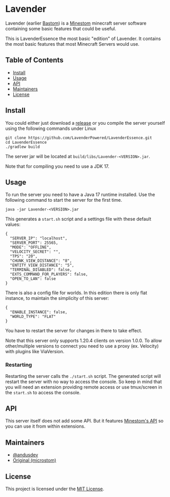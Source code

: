 # Lavender

Lavender (earlier [Bastom](https://github.com/AndusDEV/bastom)) is a [Minestom](https://github.com/minestom/minestom) minecraft server software containing some basic features that could be useful.

This is LavenderEssence the most basic "edition" of Lavender. It contains the most basic features that most Minecraft Servers would use.

## Table of Contents

- [Install](#install)
- [Usage](#usage)
- [API](#api)
- [Maintainers](#maintainers)
- [License](#license)

## Install
You could either just download a [release](https://github.com/LavenderPowered/LavenderEssence/releases) or you compile the server yourself using the following commands under Linux
```shell
git clone https://github.com/LavenderPowered/LavenderEssence.git
cd LavenderEssence
./gradlew build
```
The server jar will be located at `build/libs/Lavender-<VERSION>.jar`.

Note that for compiling you need to use a JDK 17.

## Usage
To run the server you need to have a Java 17 runtime installed.
Use the following command to start the server for the first time.
```shell
java -jar Lavender-<VERSION>.jar
```
This generates a `start.sh` script and a settings file with these default values:
```json5
{
  "SERVER_IP": "localhost",
  "SERVER_PORT": 25565,
  "MODE": "OFFLINE",
  "VELOCITY_SECRET": "",
  "TPS": "20",
  "CHUNK_VIEW_DISTANCE": "8",
  "ENTITY_VIEW_DISTANCE": "5",
  "TERMINAL_DISABLED": false,
  "EXTS_COMMAND_FOR_PLAYERS": false,
  "OPEN_TO_LAN": false
}
```
There is also a config file for worlds. In this edition there is only flat instance, to maintain the simplicity of this server:
```json5
{
  "ENABLE_INSTANCE": false,
  "WORLD_TYPE": "FLAT"
}
```
You have to restart the server for changes in there to take effect.

Note that this server only supports 1.20.4 clients on version 1.0.0. To allow other/multiple versions to connect you need to use a proxy (ex. Velocity) with plugins like ViaVersion.

### Restarting
Restarting the server calls the `./start.sh` script.
The generated script will restart the server with no way to access the console.
So keep in mind that you will need an extension providing remote access or use tmux/screen in the `start.sh` to access the console.


## API
This server itself does not add some API. But it features [Minestom's API](https://github.com/Minestom/Minestom) so you can use it from within extensions.

## Maintainers

 - [@andusdev](https://github.com/andusdev)
 - [Original (microstom)](https://github.com/KlainStom/microstom)

## License

This project is licensed under the [MIT License](LICENSE).
